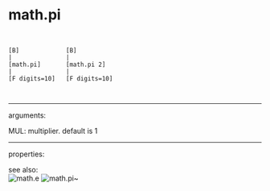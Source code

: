 # math.pi

```


[B]             [B]
|               |
[math.pi]       [math.pi 2]
|               |
[F digits=10]   [F digits=10]

            
```
---
arguments:

MUL: multiplier. default is 1<br>

---
properties:


see also:<br>
![math.e]("img/object_math.e.png")
![math.pi~]("img/object_math.pi~.png")
